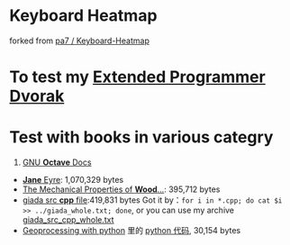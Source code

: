 # Keyboard Heatmap
 forked from [pa7 / Keyboard-Heatmap](https://github.com/pa7/Keyboard-Heatmap)

# To test my [Extended Programmer Dvorak](https://github.com/district10/extended-programmer-dvorak)


# Test with books in various categry
1. [GNU **Octave** Docs](http://www.gnu.org/software/octave/doc/interpreter/)
- [**Jane** Eyre](http://www.gutenberg.org/files/1260/1260.txt): 1,070,329 bytes
- [The Mechanical Properties of **Wood**...](http://www.gutenberg.org/cache/epub/12299/pg12299.txt): 395,712 bytes
- [giada src **cpp** file](http://www.giadamusic.com/download):419,831 bytes
Got it by：`for i in *.cpp; do cat $i >> ../giada_whole.txt; done`,
or you can use my archive [giada_src_cpp_whole.txt](http://gnat-tang-shared-image.qiniudn.com/giada_whole.txt)
- [Geoprocessing with python](http://jianshu.io/p/a710e7656ddb) 里的 [python 代码](http://gnat-tang-archive.qiniudn.com/geoprocessing_with_python_whole.txt), 30,154 bytes
